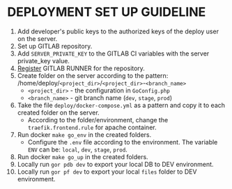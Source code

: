 # DEPLOYMENT SET UP GUIDELINE
1) Add developer's public keys to the authorized keys of the deploy user on the server.
2) Set up GITLAB repository.
3) Add `SERVER_PRIVATE_KEY` to the GITLAB CI variables with the server private_key value.
4) [Register](https://docs.gitlab.com/runner/register/) GITLAB RUNNER for the repository.
5) Create folder on the server according to the pattern: /home/deploy/`<project_dir>`/`<project_dir>`-`<branch_name>` 
    * `<project_dir>` - the configuration in `GoConfig.php`
    * `<branch_name>` - git branch name (`dev`, `stage`, `prod`)
6) Take the file `deploy/docker-compose.yml` as a pattern and copy it to each created folder on the server.
    * According to the folder/environment, change the `traefik.frontend.rule` for apache container.
7) Run docker `make go_env` in the created folders.
    * Configure the `.env` file according to the environment. The variable `ENV` can be: `local`, `dev`, `stage`, `prod`.
8) Run docker `make go_up` in the created folders.
9) Locally run `gor pdb dev` to export your local DB to DEV environment.
10) Locally run `gor pf dev` to export your local `files` folder to DEV environment.
